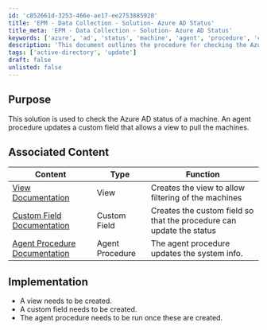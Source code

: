 ```yaml
---
id: 'c852661d-3253-466e-ae17-ee2753885920'
title: 'EPM - Data Collection - Solution- Azure AD Status'
title_meta: 'EPM - Data Collection - Solution- Azure AD Status'
keywords: ['azure', 'ad', 'status', 'machine', 'agent', 'procedure', 'custom', 'field']
description: 'This document outlines the procedure for checking the Azure AD status of a machine using an agent procedure that updates a custom field for better management and visibility of machine status.'
tags: ['active-directory', 'update']
draft: false
unlisted: false
---
```


## Purpose

This solution is used to check the Azure AD status of a machine. An agent procedure updates a custom field that allows a view to pull the machines.

## Associated Content

| Content                                                                                       | Type            | Function                                           |
|-----------------------------------------------------------------------------------------------|-----------------|----------------------------------------------------|
| [View Documentation](https://proval.itglue.com/DOC-5078775-12540473)                       | View            | Creates the view to allow filtering of the machines |
| [Custom Field Documentation](<../vsa/custom-fields/EPM - Data Collection - Custom Field- Azure AD Status.md>) | Custom Field    | Creates the custom field so that the procedure can update the status |
| [Agent Procedure Documentation](https://proval.itglue.com/DOC-5078775-12540861)             | Agent Procedure  | The agent procedure updates the system info.       |

## Implementation

- A view needs to be created.
- A custom field needs to be created.
- The agent procedure needs to be run once these are created.




